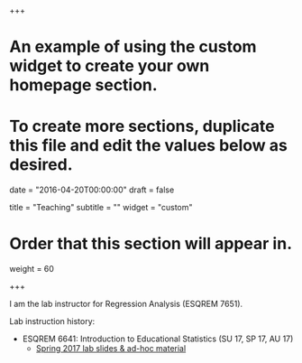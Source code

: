 +++
# An example of using the custom widget to create your own homepage section.
# To create more sections, duplicate this file and edit the values below as desired.

date = "2016-04-20T00:00:00"
draft = false

title = "Teaching"
subtitle = ""
widget = "custom"

# Order that this section will appear in.
weight = 60

+++

I am the lab instructor for Regression Analysis (ESQREM 7651).

Lab instruction history:

- ESQREM 6641: Introduction to Educational Statistics (SU 17, SP 17, AU 17)
  - [Spring 2017 lab slides & ad-hoc material](https://drive.google.com/open?id=0B8NF3jOfYItXSGcxOG1GRWcxeW8)
